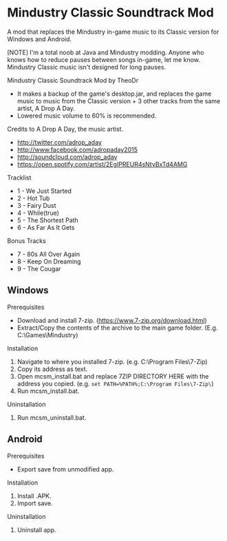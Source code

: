 # Mindustry Classic Soundtrack Mod
A mod that replaces the Mindustry in-game music to its Classic version for Windows and Android.

[NOTE]
I'm a total noob at Java and Mindustry modding.
Anyone who knows how to reduce pauses between songs in-game, let me know.
Mindustry Classic music isn't designed for long pauses.

Mindustry Classic Soundtrack Mod by TheoDr
- It makes a backup of the game's desktop.jar, 
  and replaces the game music to music from the Classic version + 3 other tracks from the same artist, A Drop A Day.
- Lowered music volume to 60% is recommended.

Credits to A Drop A Day, the music artist.
- http://twitter.com/adrop_aday
- http://www.facebook.com/adropaday2015
- http://soundcloud.com/adrop_aday
- https://open.spotify.com/artist/2EgIPREUR4sNtyBxTd4AMG

Tracklist
- 1 - We Just Started
- 2 - Hot Tub
- 3 - Fairy Dust
- 4 - While(true)
- 5 - The Shortest Path
- 6 - As Far As It Gets

Bonus Tracks
- 7 - 80s All Over Again
- 8 - Keep On Dreaming
- 9 - The Cougar

## Windows

Prerequisites
- Download and install 7-zip. (https://www.7-zip.org/download.html)
- Extract/Copy the contents of the archive to the main game folder. (E.g. C:\Games\Mindustry\)

Installation
1. Navigate to where you installed 7-zip. (e.g. C:\Program Files\7-Zip)
2. Copy its address as text.
3. Open mcsm_install.bat and replace 7ZIP DIRECTORY HERE with the address you copied.
   (e.g. `set PATH=%PATH%;C:\Program Files\7-Zip\`)
4. Run mcsm_install.bat.

Uninstallation
1. Run mcsm_uninstall.bat.

## Android

Prerequisites
- Export save from unmodified app.

Installation
1. Install .APK.
2. Import save.

Uninstallation
1. Uninstall app.
